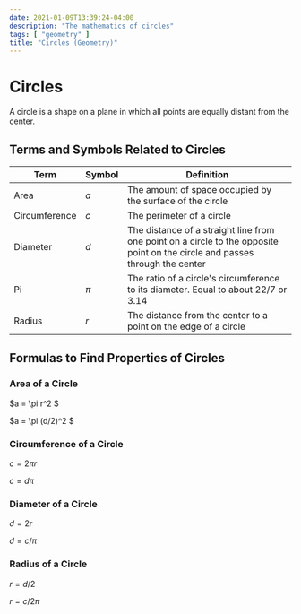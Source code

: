 ```yaml
---
date: 2021-01-09T13:39:24-04:00
description: "The mathematics of circles"
tags: [ "geometry" ]
title: "Circles (Geometry)"
---
```


# Circles

A circle is a shape on a plane in which all points are equally distant from the center.

## Terms and Symbols Related to Circles

| Term          | Symbol | Definition                                                                                                                   |
| ------------- | ------ | ---------------------------------------------------------------------------------------------------------------------------- |
| Area          | $a$    | The amount of space occupied by the surface of the circle                                                                    |
| Circumference | $c$    | The perimeter of a circle                                                                                                    |
| Diameter      | $d$    | The distance of a straight line from one point on a circle to the opposite point on the circle and passes through the center |
| Pi            | $\pi$  | The ratio of a circle's circumference to its diameter. Equal to about $22/7$ or $3.14$                                       |
| Radius        | $r$    | The distance from the center to a point on the edge of a circle                                                              |

## Formulas to Find Properties of Circles

### Area of a Circle

$a = \pi r^2 $

$a = \pi (d/2)^2 $

### Circumference of a Circle

$c = 2 \pi r$

$c = d \pi$

### Diameter of a Circle

$d = 2r$

$d = c/\pi$

### Radius of a Circle

$r = d / 2$

$r = c/2\pi$